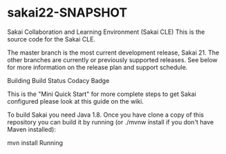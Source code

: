 # sakai22-SNAPSHOT
Sakai Collaboration and Learning Environment (Sakai CLE)
This is the source code for the Sakai CLE.

The master branch is the most current development release, Sakai 21. The other branches are currently or previously supported releases. See below for more information on the release plan and support schedule.

Building
Build Status Codacy Badge

This is the "Mini Quick Start" for more complete steps to get Sakai configured please look at this guide on the wiki.

To build Sakai you need Java 1.8. Once you have clone a copy of this repository you can build it by running (or ./mvnw install if you don't have Maven installed):

mvn install
Running
